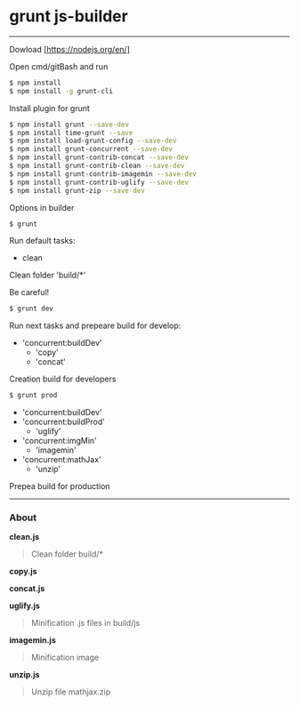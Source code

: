 # grunt js-builder
****
Dowload [https://nodejs.org/en/]

Open cmd/gitBash and  run
```sh
$ npm install
$ npm install -g grunt-cli
```
Install plugin for grunt
```sh
$ npm install grunt --save-dev
$ npm install time-grunt --save
$ npm install load-grunt-config --save-dev
$ npm install grunt-concurrent --save-dev
$ npm install grunt-contrib-concat --save-dev
$ npm install grunt-contrib-clean --save-dev
$ npm install grunt-contrib-imagemin --save-dev
$ npm install grunt-contrib-uglify --save-dev
$ npm install grunt-zip --save-dev
```
Options in builder
```sh
$ grunt
```
Run default tasks:
- clean

Clean folder 'build/*'

Be careful!
```sh
$ grunt dev
```
Run next tasks and prepeare build for develop:

- 'concurrent:buildDev'
  - 'copy'
  - 'concat'

Creation build for developers
```sh
$ grunt prod
```
- 'concurrent:buildDev'
- 'concurrent:buildProd'
   - 'uglify'
- 'concurrent:imgMin'
   - 'imagemin'
- 'concurrent:mathJax'
   - 'unzip'

Prepea build for production
****
### About
**clean.js**
>Clean folder build/*

**copy.js**
>

**concat.js**
>

**uglify.js**
>Minification .js files in build/js

**imagemin.js**
>Minification image

**unzip.js**
>Unzip file mathjax.zip

